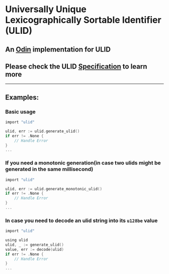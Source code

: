 # Universally Unique Lexicographically Sortable Identifier (ULID)

## An [Odin](https://odin-lang.org/) implementation for ULID
## Please check the ULID [Specification](https://github.com/ulid/spec) to learn more

---

## Examples:

### Basic usage
```c
import "ulid"

ulid, err := ulid.generate_ulid()
if err != .None {
	// Handle Error
}
...
```

### If you need a monotonic generation(in case two ulids might be generated in the same millisecond)
```c
import "ulid"

ulid, err := ulid.generate_monotonic_ulid()
if err != .None {
	// Handle Error
}
...
```

### In case you need to decode an ulid string into its `u128be` value
```c
import "ulid"

using ulid
ulid, _ := generate_ulid()
value, err := decode(ulid)
if err != .None {
	// Handle Error
}
...
```
